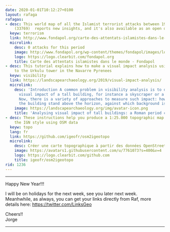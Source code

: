 ```yaml
---
date: 2020-01-01T10:12:27+0100
layout: rafaga
rafagas:
- desc: This world map of all the Islamist terrorist attacks between 1979 and 2019
    (33769)  reports new insights, and it's also available as an open database
  keyw: terrorism
  link: http://www.fondapol.org/carte-des-attentats-islamistes-dans-le-monde/
  microlink:
    desc: 0 attacks for this period
    image: http://www.fondapol.org/wp-content/themes/fondapol/images/logo-fondapol.png
    logo: https://logo.clearbit.com/fondapol.org
    title: Carte des attentats islamistes dans le monde - Fondapol
- desc: This tutorial explains how to make a visual impact analysis using QGIS, applied
    to the Urkulu tower in the Navarre Pyrenees
  keyw: visibility
  link: https://landscapearchaeology.org/2019/visual-impact-analysis/
  microlink:
    desc: 'Introduction A common problem in visibility analysis is to determine the
      visual impact of a tall building, for instance a skyscraper or a wind turbine.
      Now, there is a variety of approaches to measure such impact: how tall does
      the building stand above the horizon, against which background is it...'
    image: https://landscapearchaeology.org/img/avatar-icon.png
    title: 'Analysing visual impact of tall buildings: a Roman period case study'
- desc: These instructions help you produce a 1:25.000 topographic map of France with
    the IGN style using OSM data
  keyw: topo
  lang: fr
  link: https://github.com/igeofr/osm2igeotopo
  microlink:
    desc: Créer une carte topographique à partir des données OpenStreetMap. - igeofr/osm2igeotopo
    image: https://avatars1.githubusercontent.com/u/7761073?s=400&v=4
    logo: https://logo.clearbit.com/github.com
    title: igeofr/osm2igeotopo
rid: 1236
---
```


---
Happy New Year!!! 

I will be on holidays for the next week, see you later next week. Meanhwhile, as always, you can get your links directly from Raf, more details here: https://twitter.com/LinksGeo

Cheers!!<br/>
Jorge

---